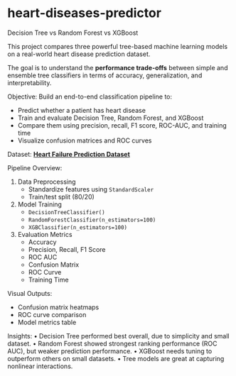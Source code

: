# heart-diseases-predictor
Decision Tree vs Random Forest vs XGBoost

This project compares three powerful tree-based machine learning models on a real-world heart disease prediction dataset.

The goal is to understand the **performance trade-offs** between simple and ensemble tree classifiers in terms of accuracy, generalization, and interpretability.
 
Objective:
Build an end-to-end classification pipeline to:
- Predict whether a patient has heart disease
- Train and evaluate Decision Tree, Random Forest, and XGBoost
- Compare them using precision, recall, F1 score, ROC-AUC, and training time
- Visualize confusion matrices and ROC curves

Dataset:
**[Heart Failure Prediction Dataset](https://www.kaggle.com/datasets/fedesoriano/heart-failure-prediction)**  

Pipeline Overview:
1. Data Preprocessing
   - Standardize features using `StandardScaler`
   - Train/test split (80/20)
2. Model Training
   - `DecisionTreeClassifier()`
   - `RandomForestClassifier(n_estimators=100)`
   - `XGBClassifier(n_estimators=100)`
3. Evaluation Metrics
   - Accuracy
   - Precision, Recall, F1 Score
   - ROC AUC
   - Confusion Matrix
   - ROC Curve
   - Training Time

Visual Outputs:
- Confusion matrix heatmaps
- ROC curve comparison
- Model metrics table

Insights:
	•	Decision Tree performed best overall, due to simplicity and small dataset.
	•	Random Forest showed strongest ranking performance (ROC AUC), but weaker prediction performance.
	•	XGBoost needs tuning to outperform others on small datasets.
	•	Tree models are great at capturing nonlinear interactions.
